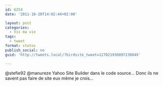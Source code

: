 ```yaml
---
id: 6254
date: '2011-10-20T14:02:44+02:00'

layout: post
categories:
  - Vis ma vie
tags:
  - tweet
format: status
publish_social: no
guid: 'http://tweets.local/?birdsite_tweet=127021936097230849'

---
```


@stefie92 @manureze Yahoo Site Builder dans le code source… Donc ils ne savent pas faire de site eux même je crois…